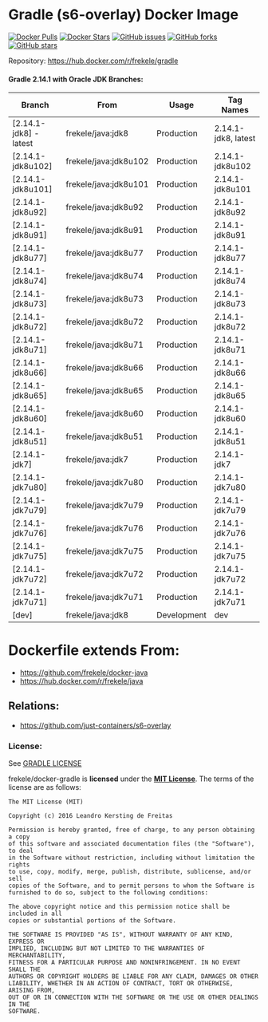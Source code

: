 # Gradle (s6-overlay) Docker Image

[![Docker Pulls](https://img.shields.io/docker/pulls/frekele/gradle.svg)](https://hub.docker.com/r/frekele/gradle/)
[![Docker Stars](https://img.shields.io/docker/stars/frekele/gradle.svg)](https://hub.docker.com/r/frekele/gradle/)
[![GitHub issues](https://img.shields.io/github/issues/frekele/docker-gradle.svg)](https://github.com/frekele/docker-gradle/issues)
[![GitHub forks](https://img.shields.io/github/forks/frekele/docker-gradle.svg)](https://github.com/frekele/docker-gradle/network)
[![GitHub stars](https://img.shields.io/github/stars/frekele/docker-gradle.svg)](https://github.com/frekele/docker-gradle/stargazers)


Repository: https://hub.docker.com/r/frekele/gradle

#### Gradle 2.14.1 with Oracle JDK Branches:
| Branch                       | From                     | Usage        | Tag Names                            |
| ---------------------------- | ------------------------ | ------------ | -------------------------------------|
| [2.14.1-jdk8] - latest       | frekele/java:jdk8        | Production   | 2.14.1-jdk8, latest                  |
| [2.14.1-jdk8u102]            | frekele/java:jdk8u102    | Production   | 2.14.1-jdk8u102                      |
| [2.14.1-jdk8u101]            | frekele/java:jdk8u101    | Production   | 2.14.1-jdk8u101                      |
| [2.14.1-jdk8u92]             | frekele/java:jdk8u92     | Production   | 2.14.1-jdk8u92                       |
| [2.14.1-jdk8u91]             | frekele/java:jdk8u91     | Production   | 2.14.1-jdk8u91                       |
| [2.14.1-jdk8u77]             | frekele/java:jdk8u77     | Production   | 2.14.1-jdk8u77                       |
| [2.14.1-jdk8u74]             | frekele/java:jdk8u74     | Production   | 2.14.1-jdk8u74                       |
| [2.14.1-jdk8u73]             | frekele/java:jdk8u73     | Production   | 2.14.1-jdk8u73                       |
| [2.14.1-jdk8u72]             | frekele/java:jdk8u72     | Production   | 2.14.1-jdk8u72                       |
| [2.14.1-jdk8u71]             | frekele/java:jdk8u71     | Production   | 2.14.1-jdk8u71                       |
| [2.14.1-jdk8u66]             | frekele/java:jdk8u66     | Production   | 2.14.1-jdk8u66                       |
| [2.14.1-jdk8u65]             | frekele/java:jdk8u65     | Production   | 2.14.1-jdk8u65                       |
| [2.14.1-jdk8u60]             | frekele/java:jdk8u60     | Production   | 2.14.1-jdk8u60                       |
| [2.14.1-jdk8u51]             | frekele/java:jdk8u51     | Production   | 2.14.1-jdk8u51                       |
| [2.14.1-jdk7]                | frekele/java:jdk7        | Production   | 2.14.1-jdk7                          |
| [2.14.1-jdk7u80]             | frekele/java:jdk7u80     | Production   | 2.14.1-jdk7u80                       |
| [2.14.1-jdk7u79]             | frekele/java:jdk7u79     | Production   | 2.14.1-jdk7u79                       |
| [2.14.1-jdk7u76]             | frekele/java:jdk7u76     | Production   | 2.14.1-jdk7u76                       |
| [2.14.1-jdk7u75]             | frekele/java:jdk7u75     | Production   | 2.14.1-jdk7u75                       |
| [2.14.1-jdk7u72]             | frekele/java:jdk7u72     | Production   | 2.14.1-jdk7u72                       |
| [2.14.1-jdk7u71]             | frekele/java:jdk7u71     | Production   | 2.14.1-jdk7u71                       |
| [dev]                        | frekele/java:jdk8        | Development  | dev                                  |





# Dockerfile extends From:
- https://github.com/frekele/docker-java
- https://hub.docker.com/r/frekele/java


## Relations:
 - https://github.com/just-containers/s6-overlay

### License:
See [GRADLE LICENSE]

frekele/docker-gradle is **licensed** under the **[MIT License]**. The terms of the license are as follows:

    The MIT License (MIT)

    Copyright (c) 2016 Leandro Kersting de Freitas

    Permission is hereby granted, free of charge, to any person obtaining a copy
    of this software and associated documentation files (the "Software"), to deal
    in the Software without restriction, including without limitation the rights
    to use, copy, modify, merge, publish, distribute, sublicense, and/or sell
    copies of the Software, and to permit persons to whom the Software is
    furnished to do so, subject to the following conditions:

    The above copyright notice and this permission notice shall be included in all
    copies or substantial portions of the Software.

    THE SOFTWARE IS PROVIDED "AS IS", WITHOUT WARRANTY OF ANY KIND, EXPRESS OR
    IMPLIED, INCLUDING BUT NOT LIMITED TO THE WARRANTIES OF MERCHANTABILITY,
    FITNESS FOR A PARTICULAR PURPOSE AND NONINFRINGEMENT. IN NO EVENT SHALL THE
    AUTHORS OR COPYRIGHT HOLDERS BE LIABLE FOR ANY CLAIM, DAMAGES OR OTHER
    LIABILITY, WHETHER IN AN ACTION OF CONTRACT, TORT OR OTHERWISE, ARISING FROM,
    OUT OF OR IN CONNECTION WITH THE SOFTWARE OR THE USE OR OTHER DEALINGS IN THE
    SOFTWARE.


[GRADLE LICENSE]: https://github.com/frekele/docker-gradle/blob/dev/GRADLE_LICENSE
[MIT LICENSE]: https://github.com/frekele/docker-gradle/blob/dev/LICENSE
